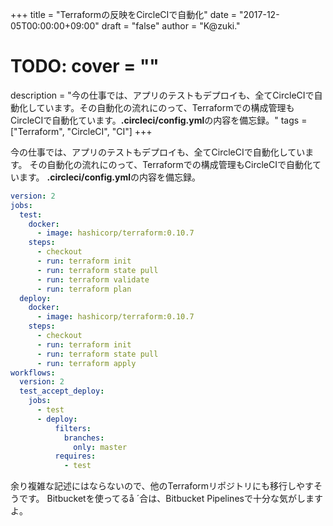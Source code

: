 +++
title = "Terraformの反映をCircleCIで自動化"
date = "2017-12-05T00:00:00+09:00"
draft = "false"
author = "K@zuki."
# TODO: cover = ""
description = "今の仕事では、アプリのテストもデプロイも、全てCircleCIで自動化しています。その自動化の流れにのって、Terraformでの構成管理もCircleCIで自動化ています。**.circleci/config.yml**の内容を備忘録。"
tags = ["Terraform", "CircleCI", "CI"]
+++

今の仕事では、アプリのテストもデプロイも、全てCircleCIで自動化しています。
その自動化の流れにのって、Terraformでの構成管理もCircleCIで自動化ています。
**.circleci/config.yml**の内容を備忘録。

```yml
version: 2
jobs:
  test:
    docker:
      - image: hashicorp/terraform:0.10.7
    steps:
      - checkout
      - run: terraform init
      - run: terraform state pull
      - run: terraform validate
      - run: terraform plan
  deploy:
    docker:
      - image: hashicorp/terraform:0.10.7
    steps:
      - checkout
      - run: terraform init
      - run: terraform state pull
      - run: terraform apply
workflows:
  version: 2
  test_accept_deploy:
    jobs:
      - test
      - deploy:
          filters:
            branches:
              only: master
          requires:
            - test
```

余り複雑な記述にはならないので、他のTerraformリポジトリにも移行しやすそうです。
Bitbucketを使ってるå ´合は、Bitbucket Pipelinesで十分な気がしますよ。
